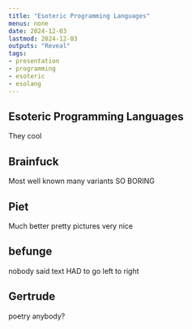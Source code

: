 ```yaml
---
title: "Esoteric Programming Languages"
menus: none
date: 2024-12-03
lastmod: 2024-12-03
outputs: "Reveal"
tags:
- presentation
- programming
- esoteric
- esolang
---
```


## Esoteric Programming Languages

They cool

## Brainfuck

Most well known
many variants
SO BORING

## Piet

Much better
pretty pictures
very nice

## befunge

nobody said text HAD to go left to right

## Gertrude

poetry anybody?
